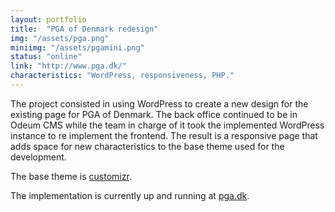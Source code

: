 ```yaml
---
layout: portfolio
title:  "PGA of Denmark redesign"
img: "/assets/pga.png"
miniimg: "/assets/pgamini.png"
status: "online"
link: "http://www.pga.dk/"
characteristics: "WordPress, responsiveness, PHP."
---
```


The project consisted in using WordPress to create a new design for the existing page for PGA of Denmark. The back office continued to be in Odeum CMS while the team in charge of it took the implemented WordPress instance to re implement the frontend. The result is a responsive page that adds space for new characteristics to the base theme used for the development.

The base theme is [customizr](https://wordpress.org/themes/customizr/).

The implementation is currently up and running at [pga.dk](http://pga.dk).
